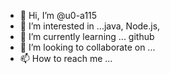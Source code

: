 - 👋 Hi, I’m @u0-a115
- 👀 I’m interested in ...java, Node.js, 
- 🌱 I’m currently learning ... github
- 💞️ I’m looking to collaborate on ...
- 📫 How to reach me ...

<!---
u0-a115/u0-a115 is a ✨ special ✨ repository because its `README.md` (this file) appears on your GitHub profile.
You can click the Preview link to take a look at your changes.
--->
